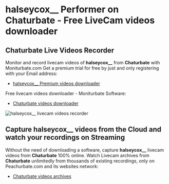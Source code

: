 # halseycox__ Performer on Chaturbate - Free LiveCam videos downloader

## Chaturbate Live Videos Recorder

Monitor and record livecam videos of **halseycox__** from **Chaturbate** with Moniturbate.com
Get a premium trial for free by just and only registering with your Email address:
* [halseycox__ Premium videos downloader](https://moniturbate.com/request-demo-licence-key.html)

Free livecam videos downloader - Moniturbate Software:
* [Chaturbate videos downloader](https://moniturbate.com/moniturbate-download-software.html)

![halseycox__ livecam videos recorder](https://peachurnet.com/templates/moniturbate-software.png)


## Capture halseycox__ videos from the Cloud and watch your recordings on Streaming

Without the need of downloading a software, capture **halseycox__** livecam videos from **Chaturbate** 100% online.
Watch Livecam archives from **Chaturbate** unlimitedly from thousands of existing recordings, only on Peachurbate.com and its websites network:
* [Chaturbate videos archives](https://peachurnet.com/)